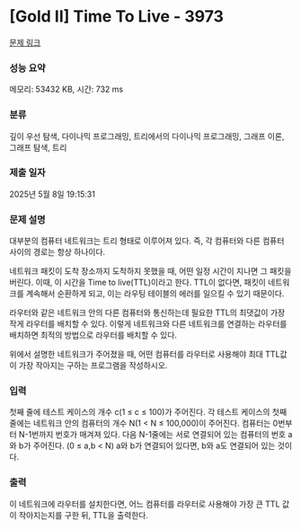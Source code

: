 # [Gold II] Time To Live - 3973 

[문제 링크](https://www.acmicpc.net/problem/3973) 

### 성능 요약

메모리: 53432 KB, 시간: 732 ms

### 분류

깊이 우선 탐색, 다이나믹 프로그래밍, 트리에서의 다이나믹 프로그래밍, 그래프 이론, 그래프 탐색, 트리

### 제출 일자

2025년 5월 8일 19:15:31

### 문제 설명

<p>
	대부분의 컴퓨터 네트워크는 트리 형태로 이루어져 있다. 즉, 각 컴퓨터와 다른 컴퓨터 사이의 경로는 항상 하나이다.</p>

<p>
	네트워크 패킷이 도착 장소까지 도착하지 못했을 때, 어떤 일정 시간이 지나면 그 패킷을 버린다. 이때, 이 시간을 Time to live(TTL)이라고 한다. TTL이 없다면, 패킷이 네트워크를 계속해서 순환하게 되고, 이는 라우팅 테이블의 에러를 일으킬 수 있기 때문이다.</p>

<p>
	라우터와 같은 네트워크 안의 다른 컴퓨터와 통신하는데 필요한 TTL의 최댓값이 가장 작게 라우터를 배치할 수 있다. 이렇게 네트워크와 다른 네트워크를 연결하는 라우터를 배치하면 최적의 방법으로 라우터를 배치할 수 있다.</p>

<p>
	위에서 설명한 네트워크가 주어졌을 때, 어떤 컴퓨터를 라우터로 사용해야 최대 TTL값이 가장 작아지는 구하는 프로그램을 작성하시오.</p>

### 입력 

 <p>
	첫째 줄에 테스트 케이스의 개수 c(1 ≤ c ≤ 100)가 주어진다. 각 테스트 케이스의 첫째 줄에는 네트워크 안의 컴퓨터의 개수 N(1 < N ≤ 100,000)이 주어진다. 컴퓨터는 0번부터 N-1번까지 번호가 매겨져 있다. 다음 N-1줄에는 서로 연결되어 있는 컴퓨터의 번호 a와 b가 주어진다. (0 ≤ a,b < N) a와 b가 연결되어 있다면, b와 a도 연결되어 있는 것이다.</p>

### 출력 

 <p>
	이 네트워크에 라우터를 설치한다면, 어느 컴퓨터를 라우터로 사용해야 가장 큰 TTL 값이 작아지는지를 구한 뒤, TTL을 출력한다.</p>

